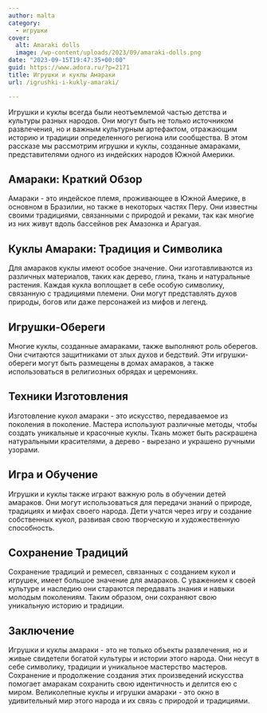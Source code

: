 ```yaml
---
author: malta
category:
  - игрушки
cover:
  alt: Amaraki dolls
  image: /wp-content/uploads/2023/09/amaraki-dolls.png
date: "2023-09-15T19:47:35+00:00"
guid: https://www.adora.ru/?p=2171
title: Игрушки и куклы Амараки
url: /igrushki-i-kukly-amaraki/

---
```

Игрушки и куклы всегда были неотъемлемой частью детства и культуры разных народов. Они могут быть не только источником развлечения, но и важным культурным артефактом, отражающим историю и традиции определенного региона или сообщества. В этом рассказе мы рассмотрим игрушки и куклы, созданные амараками, представителями одного из индейских народов Южной Америки.

## **Амараки: Краткий Обзор**

Амараки \- это индейское племя, проживающее в Южной Америке, в основном в Бразилии, но также в некоторых частях Перу. Они известны своими традициями, связанными с природой и реками, так как многие из них живут вдоль бассейнов рек Амазонка и Арагуая.

## **Куклы Амараки: Традиция и Символика**

Для амараков куклы имеют особое значение. Они изготавливаются из различных материалов, таких как дерево, глина, ткань и натуральные растения. Каждая кукла воплощает в себе особую символику, связанную с традициями племени. Они могут представлять духов природы, богов или даже персонажей из мифов и легенд.

## **Игрушки-Обереги**

Многие куклы, созданные амараками, также выполняют роль оберегов. Они считаются защитниками от злых духов и бедствий. Эти игрушки-обереги могут быть размещены в домах амараков, а также использоваться в религиозных обрядах и церемониях.

## **Техники Изготовления**

Изготовление кукол амараки \- это искусство, передаваемое из поколения в поколение. Мастера используют различные методы, чтобы создать уникальные и красочные куклы. Ткань может быть раскрашена натуральными красителями, а дерево \- вырезано и украшено ручными узорами.

## **Игра и Обучение**

Игрушки и куклы также играют важную роль в обучении детей амараков. Они могут использоваться для передачи знаний о природе, традициях и мифах своего народа. Дети учатся через игру и создание собственных кукол, развивая свою творческую и художественную способность.

## **Сохранение Традиций**

Сохранение традиций и ремесел, связанных с созданием кукол и игрушек, имеет большое значение для амараков. С уважением к своей культуре и наследию они стараются передавать знания и навыки молодым поколениям. Таким образом, они сохраняют свою уникальную историю и традиции.

## **Заключение**

Игрушки и куклы амараки \- это не только объекты развлечения, но и живые свидетели богатой культуры и истории этого народа. Они несут в себе символику, традиции и уникальное мастерство мастеров. Сохранение и продолжение создания этих произведений искусства помогает амаракам сохранить свою идентичность и делится ею с миром. Великолепные куклы и игрушки амараки \- это окно в удивительный мир этого народа и их связь с природой и традициями.
